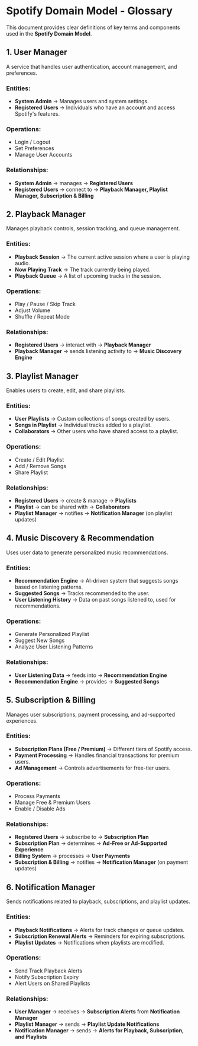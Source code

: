 # Spotify Domain Model - Glossary

This document provides clear definitions of key terms and components used in the **Spotify Domain Model**.

## 1. User Manager  
A service that handles user authentication, account management, and preferences.  

### **Entities:**
- **System Admin** → Manages users and system settings.  
- **Registered Users** → Individuals who have an account and access Spotify's features.  

### **Operations:**
- Login / Logout  
- Set Preferences  
- Manage User Accounts  

### **Relationships:**
- **System Admin** → manages → **Registered Users**  
- **Registered Users** → connect to → **Playback Manager, Playlist Manager, Subscription & Billing**  

## 2. Playback Manager  
Manages playback controls, session tracking, and queue management.  

### **Entities:**
- **Playback Session** → The current active session where a user is playing audio.  
- **Now Playing Track** → The track currently being played.  
- **Playback Queue** → A list of upcoming tracks in the session.  

### **Operations:**
- Play / Pause / Skip Track  
- Adjust Volume  
- Shuffle / Repeat Mode  

### **Relationships:**
- **Registered Users** → interact with → **Playback Manager**  
- **Playback Manager** → sends listening activity to → **Music Discovery Engine**  

## 3. Playlist Manager  
Enables users to create, edit, and share playlists.  

### **Entities:**
- **User Playlists** → Custom collections of songs created by users.  
- **Songs in Playlist** → Individual tracks added to a playlist.  
- **Collaborators** → Other users who have shared access to a playlist.  

### **Operations:**
- Create / Edit Playlist  
- Add / Remove Songs  
- Share Playlist  

### **Relationships:**
- **Registered Users** → create & manage → **Playlists**  
- **Playlist** → can be shared with → **Collaborators**  
- **Playlist Manager** → notifies → **Notification Manager** (on playlist updates)  

## 4. Music Discovery & Recommendation  
Uses user data to generate personalized music recommendations.  

### **Entities:**
- **Recommendation Engine** → AI-driven system that suggests songs based on listening patterns.  
- **Suggested Songs** → Tracks recommended to the user.  
- **User Listening History** → Data on past songs listened to, used for recommendations.  

### **Operations:**
- Generate Personalized Playlist  
- Suggest New Songs  
- Analyze User Listening Patterns  

### **Relationships:**
- **User Listening Data** → feeds into → **Recommendation Engine**  
- **Recommendation Engine** → provides → **Suggested Songs**  

## 5. Subscription & Billing  
Manages user subscriptions, payment processing, and ad-supported experiences.  

### **Entities:**
- **Subscription Plans (Free / Premium)** → Different tiers of Spotify access.  
- **Payment Processing** → Handles financial transactions for premium users.  
- **Ad Management** → Controls advertisements for free-tier users.  

### **Operations:**
- Process Payments  
- Manage Free & Premium Users  
- Enable / Disable Ads  

### **Relationships:**
- **Registered Users** → subscribe to → **Subscription Plan**  
- **Subscription Plan** → determines → **Ad-Free or Ad-Supported Experience**  
- **Billing System** → processes → **User Payments**  
- **Subscription & Billing** → notifies → **Notification Manager** (on payment updates)  

## 6. Notification Manager  
Sends notifications related to playback, subscriptions, and playlist updates.  

### **Entities:**
- **Playback Notifications** → Alerts for track changes or queue updates.  
- **Subscription Renewal Alerts** → Reminders for expiring subscriptions.  
- **Playlist Updates** → Notifications when playlists are modified.  

### **Operations:**
- Send Track Playback Alerts  
- Notify Subscription Expiry  
- Alert Users on Shared Playlists  

### **Relationships:**
- **User Manager** → receives → **Subscription Alerts** from **Notification Manager**  
- **Playlist Manager** → sends → **Playlist Update Notifications**  
- **Notification Manager** → sends → **Alerts for Playback, Subscription, and Playlists**  